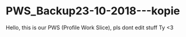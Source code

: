 # PWS_Backup23-10-2018---kopie
Hello, this is our PWS (Profile Work Slice), pls dont edit stuff
Ty <3
